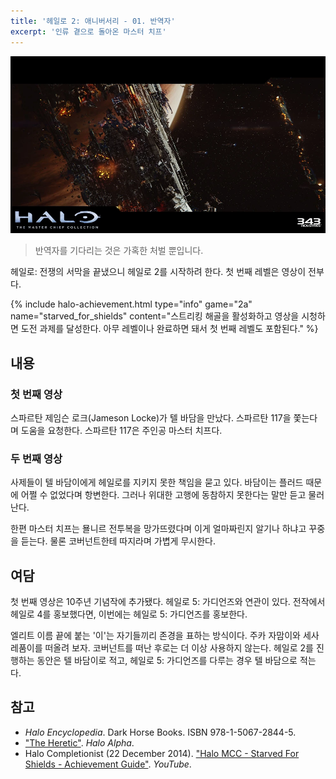 ```yaml
---
title: '헤일로 2: 애니버서리 - 01. 반역자'
excerpt: '인류 곁으로 돌아온 마스터 치프'
---
```


![First level introduction](/assets/images/halo-2a/lv01/intro.webp)

> 반역자를 기다리는 것은 가혹한 처벌 뿐입니다.

헤일로: 전쟁의 서막을 끝냈으니 헤일로 2를 시작하려 한다. 첫 번째 레벨은 영상이 전부다.

{% include halo-achievement.html type="info" game="2a" name="starved_for_shields"
content="스트리킹 해골을 활성화하고 영상을 시청하면 도전 과제를 달성한다. 아무 레벨이나 완료하면 돼서 첫 번째 레벨도 포함된다." %}

## 내용

### 첫 번째 영상

스파르탄 제임슨 로크(Jameson Locke)가 텔 바담을 만났다. 스파르탄 117을 쫓는다며 도움을 요청한다. 스파르탄 117은 주인공 마스터 치프다.

### 두 번째 영상

사제들이 텔 바담이에게 헤일로를 지키지 못한 책임을 묻고 있다. 바담이는 플러드 때문에 어쩔 수 없었다며 항변한다. 그러나 위대한 고행에
동참하지 못한다는 말만 듣고 물러난다.

한편 마스터 치프는 묠니르 전투복을 망가뜨렸다며 이게 얼마짜린지 알기나 하냐고 꾸중을 듣는다. 물론 코버넌트한테 따지라며 가볍게 무시한다.

## 여담

첫 번째 영상은 10주년 기념작에 추가됐다. 헤일로 5: 가디언즈와 연관이 있다. 전작에서 헤일로 4를 홍보했다면, 이번에는 헤일로 5: 가디언즈를
홍보한다.

엘리트 이름 끝에 붙는 '이'는 자기들끼리 존경을 표하는 방식이다. 주카 자맘이와 세사 레품이를 떠올려 보자. 코버넌트를 떠난 후로는 더 이상
사용하지 않는다. 헤일로 2를 진행하는 동안은 텔 바담이로 적고, 헤일로 5: 가디언즈를 다루는 경우 텔 바담으로 적는다.

## 참고

- *Halo Encyclopedia*. Dark Horse Books. ISBN 978-1-5067-2844-5.
- ["The Heretic"](https://halo.fandom.com/wiki/The_Heretic). *Halo Alpha*.
- Halo Completionist (22 December 2014). ["Halo MCC - Starved For Shields - Achievement
Guide"](https://youtu.be/dcTVs2vuneQ). *YouTube*.
